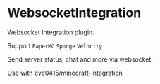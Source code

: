 # WebsocketIntegration

 Websocket Integration plugin.

 Support `PaperMC` `Sponge` `Velocity`

 Send server status, chat and more via websocket.

 Use with [eve0415/minecraft-integration](https://github.com/eve0415/minecraft-integration)
